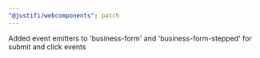 ```yaml
---
"@justifi/webcomponents": patch
---
```


Added event emitters to 'business-form' and 'business-form-stepped' for submit and click events
